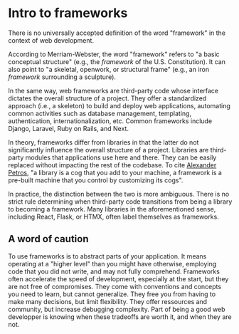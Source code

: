 # Intro to frameworks

There is no universally accepted definition of the word "framework" in
the context of web development.

According to Merriam-Webster, the word "framework" refers to "a basic
conceptual structure" (e.g., the *framework* of the U.S. Constitution).
It can also point to "a skeletal, openwork, or structural frame" (e.g.,
an iron *framework* surrounding a sculpture).

In the same way, web frameworks are third-party code whose interface
dictates the overall structure of a project. They offer a standardized
approach (i.e., a skeleton) to build and deploy web applications,
automating common activities such as database management, templating,
authentication, internationalization, etc. Common frameworks include
Django, Laravel, Ruby on Rails, and Next.

In theory, frameworks differ from libraries in that the latter do not
significantly influence the overall structure of a project. Libraries
are third-party modules that applications use here and there. They can
be easily replaced without impacting the rest of the codebase. To cite
[Alexander Petros][], "a library is a cog that you add to your machine,
a framework is a pre-built machine that you control by customizing its
cogs".

[Alexander Petros]: https://htmx.org/essays/is-htmx-another-javascript-framework/

In practice, the distinction between the two is more ambiguous. There is
no strict rule determining when third-party code transitions from being
a library to becoming a framework. Many libraries in the aforementioned
sense, including React, Flask, or HTMX, often label themselves as
frameworks.

## A word of caution

To use frameworks is to abstract parts of your application. It means
operating at a "higher level" than you might have otherwise, employing
code that you did not write, and may not fully comprehend. Frameworks
often accelerate the speed of development, especially at the start, but
they are not free of compromises. They come with conventions and
concepts you need to learn, but cannot generalize. They free you from
having to make many decisions, but limit flexibility. They offer
ressources and community, but increase debugging complexity. Part of
being a good web developper is knowing when these tradeoffs are worth
it, and when they are not.
